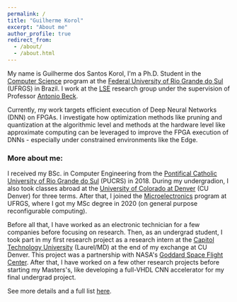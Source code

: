 ```yaml
---
permalink: /
title: "Guilherme Korol"
excerpt: "About me"
author_profile: true
redirect_from:
  - /about/
  - /about.html
---
```


My name is Guilherme dos Santos Korol, I'm a Ph.D. Student in the [Computer Science](https://www.inf.ufrgs.br/ppgc/) program at the [Federal University of Rio Grande do Sul](http://www.ufrgs.br/ufrgs/inicial) (UFRGS) in Brazil. I work at the [LSE](http://www.inf.ufrgs.br/lse/) research group under the supervision of Professor [Antonio Beck](http://www.inf.ufrgs.br/~caco/).

Currently, my work targets efficient execution of Deep Neural Networks (DNN) on FPGAs. I investigate how optimization methods like pruning and quantization at the algorithmic level and methods at the hardware level like approximate computing can be leveraged to improve the FPGA execution of DNNs - especially under constrained environments like the Edge.

### More about me:

I received my BSc. in Computer Engineering from the [Pontifical Catholic University of Rio Grande do Sul](https://www.pucrs.br/) (PUCRS) in 2018. During my undergradion, I also took classes abroad at the [University of Colorado at Denver](https://www.ucdenver.edu/) (CU Denver) for three terms. After that, I joined the [Microelectronics](http://www.ufrgs.br/pgmicro) program at UFRGS, where I got my MSc degree in 2020 (on general purpose reconfigurable computing).

Before all that, I have worked as an electronic technician for a few companies before focusing on research. Then, as an undergrad student, I took part in my first research project as a research intern at the [Capitol Technology University](https://www.captechu.edu/) (Laurel/MD) at the end of my exchange at CU Denver. This project was a partnership with NASA's [Goddard Space Flight Center](https://www.nasa.gov/centers/goddard/about/index.html). After that, I have worked on a few other research projects before starting my Masters's, like developing a full-VHDL CNN accelerator for my final undergrad project.

See more details and a full list [here](https://gkorol.github.io/projects/).
